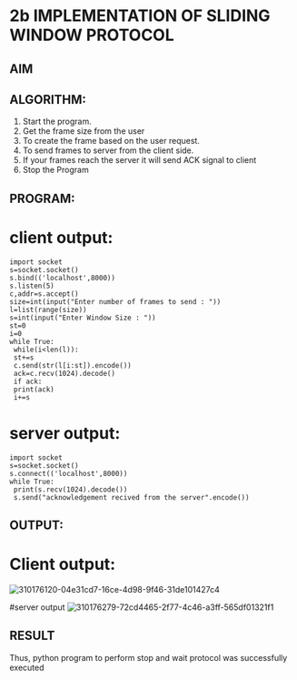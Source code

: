 # 2b IMPLEMENTATION OF SLIDING WINDOW PROTOCOL
## AIM
## ALGORITHM:
1. Start the program.
2. Get the frame size from the user
3. To create the frame based on the user request.
4. To send frames to server from the client side.
5. If your frames reach the server it will send ACK signal to client
6. Stop the Program
## PROGRAM:
# client output:
```
import socket
s=socket.socket()
s.bind(('localhost',8000))
s.listen(5)
c,addr=s.accept()
size=int(input("Enter number of frames to send : "))
l=list(range(size))
s=int(input("Enter Window Size : "))
st=0
i=0
while True:
 while(i<len(l)):
 st+=s
 c.send(str(l[i:st]).encode())
 ack=c.recv(1024).decode()
 if ack:
 print(ack)
 i+=s
```
# server output:
```
import socket
s=socket.socket()
s.connect(('localhost',8000))
while True: 
 print(s.recv(1024).decode())
 s.send("acknowledgement recived from the server".encode())
```
## OUTPUT:
# Client output:

![310176120-04e31cd7-16ce-4d98-9f46-31de101427c4](https://github.com/Thirumurugan2/2b_SLIDING_WINDOW_PROTOCOL/assets/162677168/0078b274-e743-46b4-bc8c-280eed210ff6)

#server output
![310176279-72cd4465-2f77-4c46-a3ff-565df01321f1](https://github.com/Thirumurugan2/2b_SLIDING_WINDOW_PROTOCOL/assets/162677168/8f9f6ea7-ce4a-4193-b997-b2914a7eef93)



## RESULT
Thus, python program to perform stop and wait protocol was successfully executed
